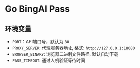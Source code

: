# Go BingAI Pass

## 环境变量

- `PORT`：API端口号，默认为 `80`
- `PROXY_SERVER`: 代理服务器地址, 格式: `http://127.0.0.1:18080`
- `BROWSER_BINARY`: 浏览器二进制文件路径, 默认自动下载
- `PASS_TIMEOUT`: 通过人机验证等待时间